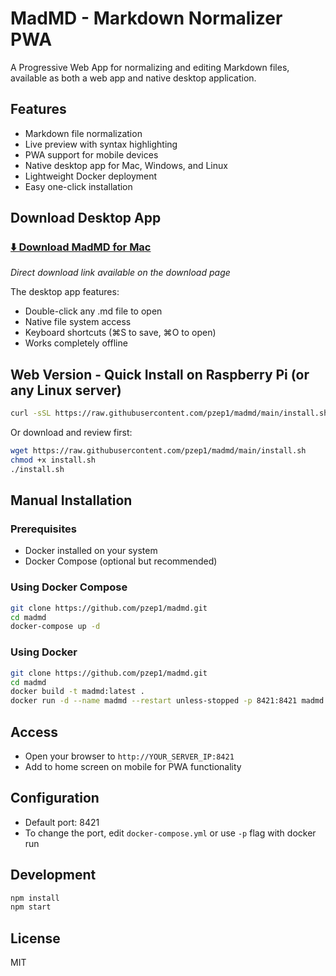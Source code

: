# MadMD - Markdown Normalizer PWA

A Progressive Web App for normalizing and editing Markdown files, available as both a web app and native desktop application.

## Features
- Markdown file normalization
- Live preview with syntax highlighting
- PWA support for mobile devices
- Native desktop app for Mac, Windows, and Linux
- Lightweight Docker deployment
- Easy one-click installation

## Download Desktop App

### [⬇️ Download MadMD for Mac](https://pzep1.github.io/madmd/)
*Direct download link available on the download page*

The desktop app features:
- Double-click any .md file to open
- Native file system access
- Keyboard shortcuts (⌘S to save, ⌘O to open)
- Works completely offline

## Web Version - Quick Install on Raspberry Pi (or any Linux server)

```bash
curl -sSL https://raw.githubusercontent.com/pzep1/madmd/main/install.sh | bash
```

Or download and review first:
```bash
wget https://raw.githubusercontent.com/pzep1/madmd/main/install.sh
chmod +x install.sh
./install.sh
```

## Manual Installation

### Prerequisites
- Docker installed on your system
- Docker Compose (optional but recommended)

### Using Docker Compose
```bash
git clone https://github.com/pzep1/madmd.git
cd madmd
docker-compose up -d
```

### Using Docker
```bash
git clone https://github.com/pzep1/madmd.git
cd madmd
docker build -t madmd:latest .
docker run -d --name madmd --restart unless-stopped -p 8421:8421 madmd:latest
```

## Access
- Open your browser to `http://YOUR_SERVER_IP:8421`
- Add to home screen on mobile for PWA functionality

## Configuration
- Default port: 8421
- To change the port, edit `docker-compose.yml` or use `-p` flag with docker run

## Development
```bash
npm install
npm start
```

## License
MIT
